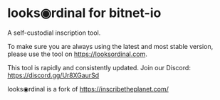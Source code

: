 # looks◉rdinal for bitnet-io

A self-custodial inscription tool.

To make sure you are always using the latest and most stable version, please use the tool on https://looksordinal.com.

This tool is rapidly and consistently updated. Join our Discord: https://discord.gg/Ur8XGaurSd

looks◉rdinal is a fork of https://inscribetheplanet.com/
